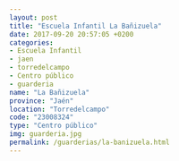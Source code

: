 ```yaml
---
layout: post
title: "Escuela Infantil La Bañizuela"
date: 2017-09-20 20:57:05 +0200
categories:
- Escuela Infantil
- jaen
- torredelcampo
- Centro público
- guarderia
name: "La Bañizuela"
province: "Jaén"
location: "Torredelcampo"
code: "23008324"
type: "Centro público"
img: guarderia.jpg
permalink: /guarderias/la-banizuela.html
---
```

